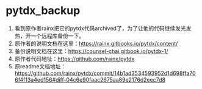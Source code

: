 # pytdx_backup
1. 看到原作者rainx把它的pytdx代码archived了，为了让他的代码继续发光发热，开一个远程库备份一下。
2. 原作者的说明文档在这里：https://rainx.gitbooks.io/pytdx/content/
3. 备份说明文档在这里：https://counsel-chai.gitbook.io/pytdx-1/
4. 原作者代码地址：https://github.com/rainx/pytdx
5. 原readme文档地址：https://github.com/rainx/pytdx/commit/14b1ad3534593952d1d698ffa706f4f13a4ed156#diff-04c6e90faac2675aa89e2176d2eec7d8

